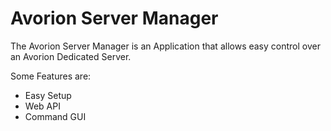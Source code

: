 # Avorion Server Manager

The Avorion Server Manager is an Application that allows easy control over an Avorion Dedicated Server.

Some Features are:

 * Easy Setup
 * Web API
 * Command GUI
